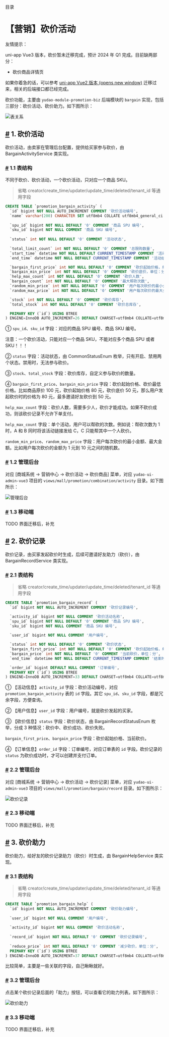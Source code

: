 目录

# 【营销】砍价活动

友情提示：

uni-app Vue3 版本，砍价暂未迁移完成，预计 2024 年 Q1 完成。目前缺两部分：

*   砍价商品详情页

如果你着急的话，可以参考 [uni-app Vue2 版本 (opens new window)](https://gitee.com/yudaocode/yudao-mall-uniapp/tree/master-vue2/) 迁移过来，相关的后端接口都已经完成。

砍价功能，主要由 `yudao-module-promotion-biz` 后端模块的 `bargain` 实现，包括三部分：砍价活动、砍价助力。如下图所示：

![表关系](./static/表关系.png)

## [#](#_1-砍价活动) 1. 砍价活动

砍价活动，由卖家在管理后台配置，提供给买家参与砍价，由 BargainActivityService 类实现。

### [#](#_1-1-表结构) 1.1 表结构

不同于砍价、砍价活动，一个砍价活动，只对应一个商品 SKU。

> 省略 creator/create\_time/updater/update\_time/deleted/tenant\_id 等通用字段

```sql
CREATE TABLE `promotion_bargain_activity` (
  `id` bigint NOT NULL AUTO_INCREMENT COMMENT '砍价活动编号',
  `name` varchar(200) CHARACTER SET utf8mb4 COLLATE utf8mb4_general_ci NOT NULL DEFAULT '' COMMENT '砍价活动名称',
  
  `spu_id` bigint NOT NULL DEFAULT '0' COMMENT '商品 SPU 编号',
  `sku_id` bigint NOT NULL COMMENT '商品 SKU 编号',
  
  `status` int NOT NULL DEFAULT '0' COMMENT '活动状态',
  
  `total_limit_count` int NOT NULL DEFAULT '0' COMMENT '总限购数量',
  `start_time` datetime NOT NULL DEFAULT CURRENT_TIMESTAMP COMMENT '活动开始时间',
  `end_time` datetime NOT NULL DEFAULT CURRENT_TIMESTAMP COMMENT '活动结束时间',

  `bargain_first_price` int NOT NULL DEFAULT '0' COMMENT '砍价起始价格，单位分',
  `bargain_min_price` int NOT NULL DEFAULT '0' COMMENT '砍价底价，单位：分',
  `help_max_count` int NOT NULL DEFAULT '0' COMMENT '砍价人数',
  `bargain_count` int NOT NULL DEFAULT '0' COMMENT '最大帮砍次数',
  `random_min_price` int NOT NULL DEFAULT '0' COMMENT '用户每次砍价的最小金额，单位：分',
  `random_max_price` int NOT NULL DEFAULT '0' COMMENT '用户每次砍价的最大金额，单位：分',

  `stock` int NOT NULL DEFAULT '0' COMMENT '砍价库存',
  `total_stock` int NOT NULL DEFAULT '0' COMMENT '砍价总库存',

  PRIMARY KEY (`id`) USING BTREE
) ENGINE=InnoDB AUTO_INCREMENT=26 DEFAULT CHARSET=utf8mb4 COLLATE=utf8mb4_general_ci COMMENT='砍价活动';

```

① `spu_id`、`sku_id` 字段：对应的商品 SPU 编号、商品 SKU 编号。

注意：一个砍价活动，只能对应一个商品 SKU，不能对应多个商品 SPU 或者 SKU！！！

② `status` 字段：活动状态，由 CommonStatusEnum 枚举，只有开启、禁用两个状态。禁用时，无法参与砍价。

③ `stock`、`total_stock` 字段：砍价库存，自定义参与砍价的数量。

④ `bargain_first_price`、`bargain_min_price` 字段：砍价起始价格、砍价最低价格。比如商品原价 100 元，砍价起始价格 80 元，砍价底价 50 元，那么用户发起砍价时的价格为 80 元，最多邀请好友砍价到 50 元。

`help_max_count` 字段：砍价人数，需要多少人，砍价才能成功。如果不砍价成功，则该砍价记录不允许下单支付。

`help_max_count` 字段：单个活动，用户可以帮砍的次数。例如说：帮砍次数为 1 时，A 和 B 同时将该活动链接发给 C，C 只能帮其中一个人砍价。

`random_min_price`、`random_max_price` 字段：用户每次砍价的最小金额、最大金额。比如用户每次砍价的金额为 1 元到 10 元之间的随机数。

### [#](#_1-2-管理后台) 1.2 管理后台

对应 \[商城系统 -> 营销中心 -> 砍价活动 -> 砍价商品\] 菜单，对应 `yudao-ui-admin-vue3` 项目的 `views/mall/promotion/combination/activity` 目录。如下图所示：

![管理后台](./static/砍价活动-管理后台.png)

### [#](#_1-3-移动端) 1.3 移动端

TODO 界面迁移后，补充

## [#](#_2-砍价记录) 2. 砍价记录

砍价记录，由买家发起砍价时生成，后续可邀请好友助力（砍价），由 BargainRecordService 类实现。

### [#](#_2-1-表结构) 2.1 表结构

> 省略 creator/create\_time/updater/update\_time/deleted/tenant\_id 等通用字段

```sql
CREATE TABLE `promotion_bargain_record` (
  `id` bigint NOT NULL AUTO_INCREMENT COMMENT '砍价记录编号',

  `activity_id` bigint NOT NULL COMMENT '砍价活动名称',  
  `spu_id` bigint NOT NULL DEFAULT '0' COMMENT '商品 SPU 编号',
  `sku_id` bigint NOT NULL COMMENT '商品 SKU 编号',
  
  `user_id` bigint NOT NULL COMMENT '用户编号',

  `status` int NOT NULL DEFAULT '0' COMMENT '砍价状态',
  `bargain_first_price` int NOT NULL DEFAULT '0' COMMENT '砍价起始价格，单位：分',
  `bargain_price` int NOT NULL DEFAULT '0' COMMENT '当前砍价，单位：分',
  `end_time` datetime NOT NULL DEFAULT CURRENT_TIMESTAMP COMMENT '结束时间',

  `order_id` bigint DEFAULT NULL COMMENT '订单编号',
  PRIMARY KEY (`id`) USING BTREE
) ENGINE=InnoDB AUTO_INCREMENT=33 DEFAULT CHARSET=utf8mb4 COLLATE=utf8mb4_general_ci COMMENT='砍价记录表';

```

① 【活动信息】`activity_id` 字段：砍价活动编号，对应 `promotion_bargain_activity` 表的 `id` 字段。其它 `spu_id`、`sku_id` 字段，都是冗余字段，方便查询。

② 【用户信息】`user_id` 字段：用户编号，就是砍价发起的买家。

③ 【砍价信息】`status` 字段：砍价状态，由 BargainRecordStatusEnum 枚举，分成 3 种情况：砍价中、砍价成功、砍价失败。

`bargain_first_price`、`bargain_price` 字段：砍价起始价格、当前砍价。

④ 【订单信息】`order_id` 字段：订单编号，对应订单表的 `id` 字段。砍价记录的 `status` 为砍价成功时，才可以创建并支付订单。

### [#](#_2-2-管理后台) 2.2 管理后台

对应 \[商城系统 -> 营销中心 -> 砍价活动 -> 砍价记录\] 菜单，对应 `yudao-ui-admin-vue3` 项目的 `views/mall/promotion/bargain/record` 目录。如下图所示：

![砍价记录](./static/砍价记录-管理后台.png)

### [#](#_2-3-移动端) 2.3 移动端

TODO 界面迁移后，补充

## [#](#_3-砍价助力) 3. 砍价助力

砍价助力，给好友的砍价记录助力（砍价）时生成，由 BargainHelpService 类实现。

### [#](#_3-1-表结构) 3.1 表结构

> 省略 creator/create\_time/updater/update\_time/deleted/tenant\_id 等通用字段

```sql
CREATE TABLE `promotion_bargain_help` (
  `id` bigint NOT NULL AUTO_INCREMENT COMMENT '砍价助力编号',
  
  `user_id` bigint NOT NULL COMMENT '用户编号',
  
  `activity_id` bigint NOT NULL COMMENT '砍价活动名称',
  
  `record_id` bigint NOT NULL DEFAULT '0' COMMENT '砍价记录编号',
  
  `reduce_price` int NOT NULL DEFAULT '0' COMMENT '减少砍价，单位：分',
  PRIMARY KEY (`id`) USING BTREE
) ENGINE=InnoDB AUTO_INCREMENT=37 DEFAULT CHARSET=utf8mb4 COLLATE=utf8mb4_general_ci COMMENT='砍价助力表';

```

比较简单，主要是一些关联的字段，自己瞅瞅就好。

### [#](#_3-2-管理后台) 3.2 管理后台

点击某个砍价记录后面的「助力」按钮，可以查看它的助力列表。如下图所示：

![砍价助力](./static/砍价助力-管理后台.png)

### [#](#_3-3-移动端) 3.3 移动端

TODO 界面迁移后，补充